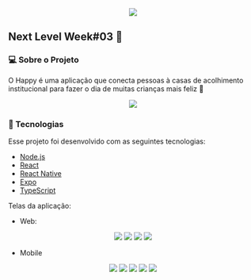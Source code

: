 <div align="center">
    <img src="./images/NLW.jpg"/>
</div>

## Next Level Week#03 🚀️

### 💻 Sobre o Projeto

O Happy é uma aplicação que conecta pessoas à casas de acolhimento institucional para fazer o dia de muitas crianças mais feliz 💜

<div align="center">
    <img src="./images/Capa.png"/>
</div>

### 🚀 Tecnologias

Esse projeto foi desenvolvido com as seguintes tecnologias:

- [Node.js](https://nodejs.org/en/)
- [React](https://reactjs.org)
- [React Native](https://facebook.github.io/react-native/)
- [Expo](https://expo.io/)
- [TypeScript](https://www.typescriptlang.org/)

Telas da aplicação:

-  Web:

<div align="center">
    <img src="./images/Web-Home.png"/>
    <img src="./images/Web-Mapa.png"/>
    <img src="./images/Web-Detalhes.png"/>
    <img src="./images/Web-Cadastro.png"/>
</div>

- Mobile

<div align="center">
    <img src="./images/Mobile-Home.png"/>
    <img src="./images/Mobile-Mapa.png"/>
    <img src="./images/Mobile-Mapa-Add.png"/>
    <img src="./images/Mobile-Detalhes.png"/>
    <img src="./images/Mobile-Cadastro.png"/>
</div>


